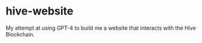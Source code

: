# hive-website
My attempt at using GPT-4 to build me a website that interacts with the Hive Blockchain.

